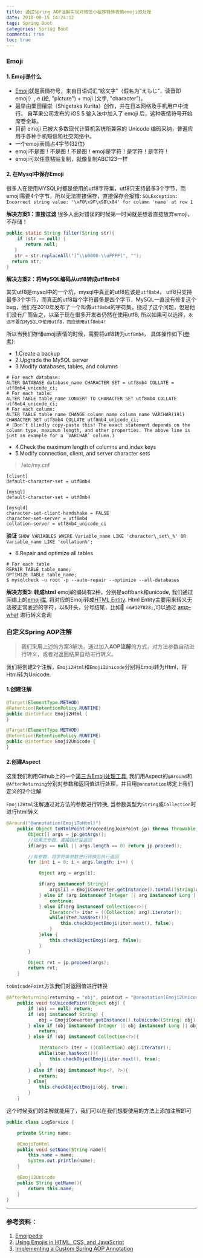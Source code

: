 ```yaml
---
title: 通过Spring AOP注解实现对微信小程序特殊表情emoji的处理
date: 2018-08-15 14:24:12
tags: Spring Boot
categories: Spring Boot
comments: true
toc: true
---
```


### Emoji
#### 1. Emoji是什么
- [Emoji](https://en.wikipedia.org/wiki/Emoji)就是表情符号，来自日语词汇“絵文字”（假名为“えもじ”，读音即 emoji）,  e (絵, "picture") + moji (文字, "character")。
- 最早由栗田穰崇（Shigetaka Kurita）创作，并在日本网络及手机用户中流行。 自苹果公司发布的 iOS 5 输入法中加入了 emoji 后，这种表情符号开始席卷全球。
- 目前 emoji 已被大多数现代计算机系统所兼容的 Unicode 编码采纳，普遍应用于各种手机短信和社交网络中。
- 一个emoji表情占4字节(32位)
- emoji不是图！不是图！不是图！emoji是字符！是字符！是字符！
- emoji可以任意粘贴复制，就像复制ABC123一样

#### 2. 在Mysql中保存Emoji
很多人在使用MYSQL时都是使用的utf8字符集，utf8只支持最多3个字节，而emoji需要4个字节，所以无法直接保存，直接保存会报错:
`SQLException: Incorrect string value: '\xF0\x9F\x98\x84' for column 'name' at row 1`

**解决方案1：直接过滤**
很多人面对错误的时候第一时间就是想着直接放弃emoji，不存储！
```java
public static String filter(String str){
    if (str == null) {  
       return null;  
   }  
   str = str.replaceAll("[^\\u0000-\\uFFFF]", "");    
  return str;  
}
```

**解决方案2：将MySQL编码从utf8转成utf8mb4**

其实utf8是mysql中的一个坑，mysql中真正的utf8应该是`utf8mb4`， utf8只支持最多3个字节，而真正的utf8每个字符最多是四个字节，MySQL一直没有修复这个bug，他们在2010年发布了一个叫做`utf8mb4`的字符集，绕过了这个问题，但是他们没有广而告之，以至于现在很多开发者仍然在使用utf8, 所以如果可以选择，`永远不要在MySQL中使用utf8，而应该用utf8mb4!`

所以当我们存储emoji表情的时候，需要将utf8转为`utf8mb4`， 具体操作如下([参考](https://mathiasbynens.be/notes/mysql-utf8mb4)):

- 1.Create a backup
- 2.Upgrade the MySQL server
- 3.Modify databases, tables, and columns
```
# For each database:
ALTER DATABASE database_name CHARACTER SET = utf8mb4 COLLATE = utf8mb4_unicode_ci;
# For each table:
ALTER TABLE table_name CONVERT TO CHARACTER SET utf8mb4 COLLATE utf8mb4_unicode_ci;
# For each column:
ALTER TABLE table_name CHANGE column_name column_name VARCHAR(191) CHARACTER SET utf8mb4 COLLATE utf8mb4_unicode_ci;
# (Don’t blindly copy-paste this! The exact statement depends on the column type, maximum length, and other properties. The above line is just an example for a `VARCHAR` column.)
```

- 4.Check the maximum length of columns and index keys
- 5.Modify connection, client, and server character sets
> /etc/my.cnf

```
[client]
default-character-set = utf8mb4

[mysql]
default-character-set = utf8mb4

[mysqld]
character-set-client-handshake = FALSE
character-set-server = utf8mb4
collation-server = utf8mb4_unicode_ci
```

**验证**
`SHOW VARIABLES WHERE Variable_name LIKE 'character\_set\_%' OR Variable_name LIKE 'collation%';`

- 6.Repair and optimize all tables

```
# For each table
REPAIR TABLE table_name;
OPTIMIZE TABLE table_name;
$ mysqlcheck -u root -p --auto-repair --optimize --all-databases
```
**解决方案3: 转成html**
emoji的编码有2种，分别是softbank和unicode, 我们通过网络上的[emoji库](https://raw.githubusercontent.com/googlei18n/emoji4unicode/master/data/emoji4unicode.xml), 将对应的Emoji转成[HTML Entity](https://developer.mozilla.org/en-US/docs/Glossary/Entity). Html Entity主要用来转义无法被正常表述的字符，以&开头，分号结尾，比如🍔 =`&#127828;`,可以通过 [amp-what](http://www.amp-what.com/unicode/search/) 进行转义查询

### 自定义Spring AOP注解
> 我们采用上述的方案3解决，通过加入**AOP注解**的方式，对方法参数自动进行转义，或者对返回结果自动进行转义。

我们将创建2个注解，`Emoji2Html`和`Emoji2Unicode`分别将Emoji转为Html，将Html转为Unicode.

#### 1.创建注解

```java
@Target(ElementType.METHOD)
@Retention(RetentionPolicy.RUNTIME)
public @interface Emoji2Html {
}
```
```java
@Target(ElementType.METHOD)
@Retention(RetentionPolicy.RUNTIME)
public @interface Emoji2Unicode {
}
```

#### 2.创建Aspect
这里我们利用Github上的一个[第三方Emoji处理工具](https://github.com/binarywang/java-emoji-converter), 我们用Aspect的`@Around`和`@AfterReturning`分别对参数和返回值进行处理，并且用`@annotation`绑定上我们定义的2个注解

`Emoji2Html`注解通过对方法的参数进行转换, 当参数类型为`String`或`Collection`时进行html转义

```java
@Around("@annotation(EmojiToHtml)")
    public Object toHtmlPoint(ProceedingJoinPoint jp) throws Throwable {
        Object[] args = jp.getArgs();
        //如果无参数，直接执行后返回
        if(args == null || args.length == 0) return jp.proceed();

        //有参数，将字符串参数进行转换后执行返回
        for (int i = 0; i < args.length; i++) {

            Object arg = args[i];

            if(arg instanceof String){
                args[i] = EmojiConverter.getInstance().toHtml((String)args[i]);
            } else if (arg instanceof Integer || arg instanceof Long || arg instanceof Float || arg instanceof Double || arg instanceof Boolean) {
                continue;
            } else if(arg instanceof Collection<?>){
                Iterator<?> iter = ((Collection) arg).iterator();
                while(iter.hasNext()){
                    this.checkObjectEmoji(iter.next(), false);
                }
            }else {
                this.checkObjectEmoji(arg, false);
            }
        }

        Object rvt = jp.proceed(args);
        return rvt;
    }
```

`toUnicodePoint`方法我们对返回值进行转换

```java
@AfterReturning(returning = "obj", pointcut = "@annotation(Emoji2Unicode)")
    public void toUnicodePoint(Object obj) {
        if (obj == null) return;
        if (obj instanceof String) {
            obj = EmojiConverter.getInstance().toUnicode((String) obj);
        } else if (obj instanceof Integer || obj instanceof Long || obj instanceof Float || obj instanceof Double || obj instanceof Boolean) {
            return;
        } else if (obj instanceof Collection<?>){

            Iterator<?> iter = ((Collection) obj).iterator();
            while(iter.hasNext()){
                this.checkObjectEmoji(iter.next(), true);
            }
        } else if (obj instanceof Map<?, ?>){
            return;
        } else{
            this.checkObjectEmoji(obj, true);
        }
    }
```

这个时候我们的注解就能用了，我们可以在我们想要使用的方法上添加注解即可

```java
public class LogService {

    private String name;

    @EmojiToHtml
    public void setName(String name){
        this.name = name;
        System.out.println(name);
    }

    @Emoji2Unicode
    public String getName(){
        return this.name;
    }
}
```

---

### 参考资料：
1. [Emojipedia](https://emojipedia.org/)
2. [Using Emojis in HTML, CSS, and JavaScript](https://www.kirupa.com/html5/emoji.htm)
2. [Implementing a Custom Spring AOP Annotation](https://www.baeldung.com/spring-aop-annotation)


